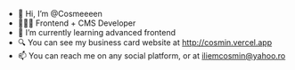 - 👋 Hi, I’m @Cosmeeeen
- 👨🏻‍💻 Frontend + CMS Developer
- 🌱 I’m currently learning advanced frontend
- 🔍 You can see my business card website at http://cosmin.vercel.app 
- 📫 You can reach me on any social platform, or at iliemcosmin@yahoo.ro
